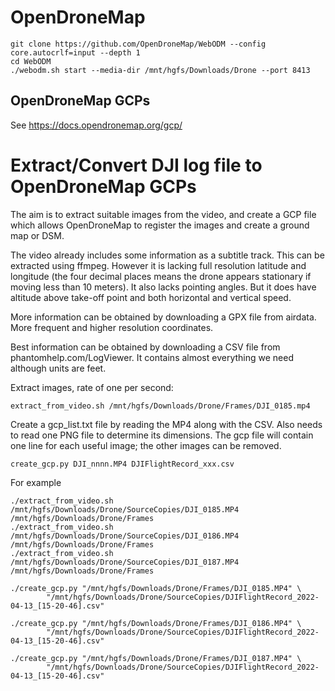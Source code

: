 # OpenDroneMap

```
git clone https://github.com/OpenDroneMap/WebODM --config core.autocrlf=input --depth 1
cd WebODM
./webodm.sh start --media-dir /mnt/hgfs/Downloads/Drone --port 8413
```

## OpenDroneMap GCPs

See https://docs.opendronemap.org/gcp/

# Extract/Convert DJI log file to OpenDroneMap GCPs

The aim is to extract suitable images from the video,
and create a GCP file which allows OpenDroneMap to register the images
and create a ground map or DSM.

The video already includes some information as a subtitle track.
This can be extracted using ffmpeg. However it is lacking
full resolution latitude and longitude (the four decimal places
means the drone appears stationary if moving less than 10 meters).
It also lacks pointing angles. But it does have altitude above take-off
point and both horizontal and vertical speed.

More information can be obtained by downloading a GPX file from airdata.
More frequent and higher resolution coordinates.

Best information can be obtained by downloading a CSV file from
phantomhelp.com/LogViewer. It contains almost everything we need
although units are feet.

Extract images, rate of one per second:
```
extract_from_video.sh /mnt/hgfs/Downloads/Drone/Frames/DJI_0185.mp4
```

Create a gcp_list.txt file by reading the MP4 along with the CSV.
Also needs to read one PNG file to determine its dimensions.
The gcp file will contain one line for each useful image; the other images can be removed.
```
create_gcp.py DJI_nnnn.MP4 DJIFlightRecord_xxx.csv
```

For example

```
./extract_from_video.sh /mnt/hgfs/Downloads/Drone/SourceCopies/DJI_0185.MP4 /mnt/hgfs/Downloads/Drone/Frames
./extract_from_video.sh /mnt/hgfs/Downloads/Drone/SourceCopies/DJI_0186.MP4 /mnt/hgfs/Downloads/Drone/Frames
./extract_from_video.sh /mnt/hgfs/Downloads/Drone/SourceCopies/DJI_0187.MP4 /mnt/hgfs/Downloads/Drone/Frames

./create_gcp.py "/mnt/hgfs/Downloads/Drone/Frames/DJI_0185.MP4" \
        "/mnt/hgfs/Downloads/Drone/SourceCopies/DJIFlightRecord_2022-04-13_[15-20-46].csv"

./create_gcp.py "/mnt/hgfs/Downloads/Drone/Frames/DJI_0186.MP4" \
        "/mnt/hgfs/Downloads/Drone/SourceCopies/DJIFlightRecord_2022-04-13_[15-20-46].csv"

./create_gcp.py "/mnt/hgfs/Downloads/Drone/Frames/DJI_0187.MP4" \
        "/mnt/hgfs/Downloads/Drone/SourceCopies/DJIFlightRecord_2022-04-13_[15-20-46].csv"
```
